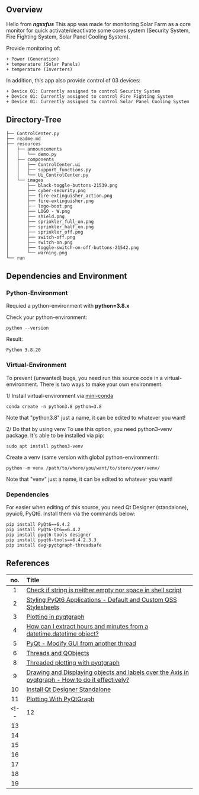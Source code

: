 ## Overview
Hello from ***ngxxfus***
This app was made for monitoring Solar Farm as a core monitor for quick activate/deactivate some cores system (Security System, Fire Fighting System, Solar Panel Cooling System). 

Provide monitoring of:

    + Power (Generation)
    + temperature (Solar Panels)
    + temperature (Inverters)

In addition, this app also provide control of 03 devices:

    + Device 01: Currently assigned to control Security System
    + Device 01: Currently assigned to control Fire Fighting System
    + Device 01: Currently assigned to control Solar Panel Cooling System



## Directory-Tree

    ├── ControlCenter.py
    ├── readme.md
    ├── resources
    │   ├── announcements
    │   │   └── demo.py
    │   ├── components
    │   │   ├── ControlCenter.ui
    │   │   ├── support_functions.py
    │   │   └── Ui_ControlCenter.py
    │   └── images
    │       ├── black-toggle-buttons-21539.png
    │       ├── cyber-security.png
    │       ├── fire-extinguisher_action.png
    │       ├── fire-extinguisher.png
    │       ├── logo-boot.png
    │       ├── LOGO - W.png
    │       ├── shield.png
    │       ├── sprinkler_full_on.png
    │       ├── sprinkler_half_on.png
    │       ├── sprinkler_off.png
    │       ├── switch-off.png
    │       ├── switch-on.png
    │       ├── toggle-switch-on-off-buttons-21542.png
    │       └── warning.png
    └── run

## Dependencies and Environment

### Python-Environment
Requied a python-environment with **python=3.8.x**

Check your python-environment:

    python --version

Result:

    Python 3.8.20

### Virtual-Environment
To prevent (unwanted) bugs, you need run this source code in a virtual-environment. There is two ways to make your own environment.

1/ Install virtual-environment via [mini-conda](https://docs.anaconda.com/miniconda/)

    conda create -n python3.8 python=3.8
Note that "python3.8" just a name, it can be edited to whatever you want!


2/ Do that by using venv
To use this option, you need python3-venv package. It's able to be installed via pip:

    sudo apt install python3-venv

Create a venv (same version with global python-environment):

    python -m venv /path/to/where/you/want/to/store/your/venv/

Note that "venv" just a name, it can be edited to whatever you want!

### Dependencies
For easier when editing of this source, you need Qt Designer (standalone), pyuic6, PyQt6. Install them via the commands below:

    pip install PyQt6==6.4.2
    pip install PyQt6-Qt6==6.4.2
    pip install pyqt6-tools designer
    pip install pyqt6-tools==6.4.2.3.3
    pip install dvg-pyqtgraph-threadsafe


## References
| no. | Title  |
|:--:|:---|
| 1  | [Check if string is neither empty nor space in shell script](https://stackoverflow.com/questions/13509508/check-if-string-is-neither-empty-nor-space-in-shell-script)  |
| 2  | [Styling PyQt6 Applications - Default and Custom QSS Stylesheets](https://stackabuse.com/styling-pyqt6-applications-default-and-custom-qss-stylesheets/)  |
| 3  | [Plotting in pyqtgraph](https://pyqtgraph.readthedocs.io/en/latest/getting_started/plotting.html)  |
| 4  | [How can I extract hours and minutes from a datetime.datetime object?](https://stackoverflow.com/questions/25754405/how-can-i-extract-hours-and-minutes-from-a-datetime-datetime-object/25754481#25754481)  |
| 5  | [PyQt - Modify GUI from another thread](https://stackoverflow.com/questions/13420931/pyqt-modify-gui-from-another-thread)  |
| 6  | [Threads and QObjects](https://doc.qt.io/archives/qt-4.8/threads-qobject.html)  |
| 8  | [Threaded plotting with pyqtgraph](https://forum.qt.io/topic/125673/threaded-plotting-with-pyqtgraph)  |
| 9  | [Drawing and Displaying objects and labels over the Axis in pyqtgraph - How to do it effectively?](https://stackoverflow.com/questions/52410731/drawing-and-displaying-objects-and-labels-over-the-axis-in-pyqtgraph-how-to-do)  |
| 10  | [Install Qt Designer Standalone](https://www.pythonguis.com/installation/install-qt-designer-standalone/)  |
| 11 | [Plotting With PyQtGraph](https://www.pythonguis.com/tutorials/plotting-pyqtgraph/)  |
<!-- | 12  | []()  |
| 13  | []()  |
| 14  | []()  |
| 15  | []()  |
| 16  | []()  |
| 17  | []()  |
| 18  | []()  |
| 19  | []()  | -->
